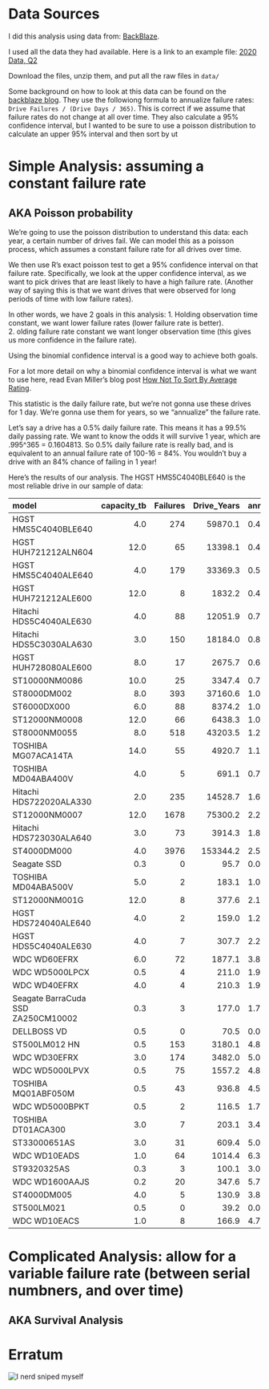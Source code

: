 Data Sources
============

I did this analysis using data from:
[BackBlaze](https://www.backblaze.com/b2/hard-drive-test-data.html#downloading-the-raw-hard-drive-test-data).

I used all the data they had available. Here is a link to an example
file: [2020 Data,
Q2](https://f001.backblazeb2.com/file/Backblaze-Hard-Drive-Data/data_Q2_2020.zip)

Download the files, unzip them, and put all the raw files in `data/`

Some background on how to look at this data can be found on the
[backblaze
blog](https://www.backblaze.com/blog/backblaze-hard-drive-stats-q1-2020/).
They use the followiong formula to annualize failure rates:
`Drive Failures / (Drive Days / 365)`. This is correct if we assume that
failure rates do not change at all over time. They also calculate a 95%
confidence interval, but I wanted to be sure to use a poisson
distribution to calculate an upper 95% interval and then sort by ut

Simple Analysis: assuming a constant failure rate
=================================================

AKA Poisson probability
-----------------------

We’re going to use the poisson distribution to understand this data:
each year, a certain number of drives fail. We can model this as a
poisson process, which assumes a constant failure rate for all drives
over time.

We then use R’s exact poisson test to get a 95% confidence interval on
that failure rate. Specifically, we look at the upper confidence
interval, as we want to pick drives that are least likely to have a high
failure rate. (Another way of saying this is that we want drives that
were observed for long periods of time with low failure rates).

In other words, we have 2 goals in this analysis: 1. Holding observation
time constant, we want lower failure rates (lower failure rate is
better).  
2. olding failure rate constant we want longer observation time (this
gives us more confidence in the failure rate).

Using the binomial confidence interval is a good way to achieve both
goals.

For a lot more detail on why a binomial confidence interval is what we
want to use here, read Evan Miller’s blog post [How Not To Sort By
Average
Rating](https://www.evanmiller.org/how-not-to-sort-by-average-rating.html).

This statistic is the daily failure rate, but we’re not gonna use these
drives for 1 day. We’re gonna use them for years, so we “annualize” the
failure rate.

Let’s say a drive has a 0.5% daily failure rate. This means it has a
99.5% daily passing rate. We want to know the odds it will survive 1
year, which are .995^365 = 0.1604813. So 0.5% daily failure rate is
really bad, and is equivalent to an annual failure rate of 100-16 = 84%.
You wouldn’t buy a drive with an 84% chance of failing in 1 year!

Here’s the results of our analysis. The HGST HMS5C4040BLE640 is the most
reliable drive in our sample of data:

<table>
<thead>
<tr class="header">
<th style="text-align: left;">model</th>
<th style="text-align: right;">capacity_tb</th>
<th style="text-align: right;">Failures</th>
<th style="text-align: right;">Drive_Years</th>
<th style="text-align: left;">annual_drive_fail_rate</th>
<th style="text-align: left;">ci_95</th>
</tr>
</thead>
<tbody>
<tr class="odd">
<td style="text-align: left;">HGST HMS5C4040BLE640</td>
<td style="text-align: right;">4.0</td>
<td style="text-align: right;">274</td>
<td style="text-align: right;">59870.1</td>
<td style="text-align: left;">0.46%</td>
<td style="text-align: left;">0.52%</td>
</tr>
<tr class="even">
<td style="text-align: left;">HGST HUH721212ALN604</td>
<td style="text-align: right;">12.0</td>
<td style="text-align: right;">65</td>
<td style="text-align: right;">13398.1</td>
<td style="text-align: left;">0.49%</td>
<td style="text-align: left;">0.62%</td>
</tr>
<tr class="odd">
<td style="text-align: left;">HGST HMS5C4040ALE640</td>
<td style="text-align: right;">4.0</td>
<td style="text-align: right;">179</td>
<td style="text-align: right;">33369.3</td>
<td style="text-align: left;">0.54%</td>
<td style="text-align: left;">0.62%</td>
</tr>
<tr class="even">
<td style="text-align: left;">HGST HUH721212ALE600</td>
<td style="text-align: right;">12.0</td>
<td style="text-align: right;">8</td>
<td style="text-align: right;">1832.2</td>
<td style="text-align: left;">0.44%</td>
<td style="text-align: left;">0.86%</td>
</tr>
<tr class="odd">
<td style="text-align: left;">Hitachi HDS5C4040ALE630</td>
<td style="text-align: right;">4.0</td>
<td style="text-align: right;">88</td>
<td style="text-align: right;">12051.9</td>
<td style="text-align: left;">0.73%</td>
<td style="text-align: left;">0.90%</td>
</tr>
<tr class="even">
<td style="text-align: left;">Hitachi HDS5C3030ALA630</td>
<td style="text-align: right;">3.0</td>
<td style="text-align: right;">150</td>
<td style="text-align: right;">18184.0</td>
<td style="text-align: left;">0.82%</td>
<td style="text-align: left;">0.97%</td>
</tr>
<tr class="odd">
<td style="text-align: left;">HGST HUH728080ALE600</td>
<td style="text-align: right;">8.0</td>
<td style="text-align: right;">17</td>
<td style="text-align: right;">2675.7</td>
<td style="text-align: left;">0.64%</td>
<td style="text-align: left;">1.02%</td>
</tr>
<tr class="even">
<td style="text-align: left;">ST10000NM0086</td>
<td style="text-align: right;">10.0</td>
<td style="text-align: right;">25</td>
<td style="text-align: right;">3347.4</td>
<td style="text-align: left;">0.75%</td>
<td style="text-align: left;">1.10%</td>
</tr>
<tr class="odd">
<td style="text-align: left;">ST8000DM002</td>
<td style="text-align: right;">8.0</td>
<td style="text-align: right;">393</td>
<td style="text-align: right;">37160.6</td>
<td style="text-align: left;">1.06%</td>
<td style="text-align: left;">1.17%</td>
</tr>
<tr class="even">
<td style="text-align: left;">ST6000DX000</td>
<td style="text-align: right;">6.0</td>
<td style="text-align: right;">88</td>
<td style="text-align: right;">8374.2</td>
<td style="text-align: left;">1.05%</td>
<td style="text-align: left;">1.29%</td>
</tr>
<tr class="odd">
<td style="text-align: left;">ST12000NM0008</td>
<td style="text-align: right;">12.0</td>
<td style="text-align: right;">66</td>
<td style="text-align: right;">6438.3</td>
<td style="text-align: left;">1.03%</td>
<td style="text-align: left;">1.30%</td>
</tr>
<tr class="even">
<td style="text-align: left;">ST8000NM0055</td>
<td style="text-align: right;">8.0</td>
<td style="text-align: right;">518</td>
<td style="text-align: right;">43203.5</td>
<td style="text-align: left;">1.20%</td>
<td style="text-align: left;">1.31%</td>
</tr>
<tr class="odd">
<td style="text-align: left;">TOSHIBA MG07ACA14TA</td>
<td style="text-align: right;">14.0</td>
<td style="text-align: right;">55</td>
<td style="text-align: right;">4920.7</td>
<td style="text-align: left;">1.12%</td>
<td style="text-align: left;">1.45%</td>
</tr>
<tr class="even">
<td style="text-align: left;">TOSHIBA MD04ABA400V</td>
<td style="text-align: right;">4.0</td>
<td style="text-align: right;">5</td>
<td style="text-align: right;">691.1</td>
<td style="text-align: left;">0.72%</td>
<td style="text-align: left;">1.69%</td>
</tr>
<tr class="odd">
<td style="text-align: left;">Hitachi HDS722020ALA330</td>
<td style="text-align: right;">2.0</td>
<td style="text-align: right;">235</td>
<td style="text-align: right;">14528.7</td>
<td style="text-align: left;">1.62%</td>
<td style="text-align: left;">1.84%</td>
</tr>
<tr class="even">
<td style="text-align: left;">ST12000NM0007</td>
<td style="text-align: right;">12.0</td>
<td style="text-align: right;">1678</td>
<td style="text-align: right;">75300.2</td>
<td style="text-align: left;">2.23%</td>
<td style="text-align: left;">2.34%</td>
</tr>
<tr class="odd">
<td style="text-align: left;">Hitachi HDS723030ALA640</td>
<td style="text-align: right;">3.0</td>
<td style="text-align: right;">73</td>
<td style="text-align: right;">3914.3</td>
<td style="text-align: left;">1.86%</td>
<td style="text-align: left;">2.34%</td>
</tr>
<tr class="even">
<td style="text-align: left;">ST4000DM000</td>
<td style="text-align: right;">4.0</td>
<td style="text-align: right;">3976</td>
<td style="text-align: right;">153344.2</td>
<td style="text-align: left;">2.59%</td>
<td style="text-align: left;">2.67%</td>
</tr>
<tr class="odd">
<td style="text-align: left;">Seagate SSD</td>
<td style="text-align: right;">0.3</td>
<td style="text-align: right;">0</td>
<td style="text-align: right;">95.7</td>
<td style="text-align: left;">0.00%</td>
<td style="text-align: left;">3.85%</td>
</tr>
<tr class="even">
<td style="text-align: left;">TOSHIBA MD04ABA500V</td>
<td style="text-align: right;">5.0</td>
<td style="text-align: right;">2</td>
<td style="text-align: right;">183.1</td>
<td style="text-align: left;">1.09%</td>
<td style="text-align: left;">3.95%</td>
</tr>
<tr class="odd">
<td style="text-align: left;">ST12000NM001G</td>
<td style="text-align: right;">12.0</td>
<td style="text-align: right;">8</td>
<td style="text-align: right;">377.6</td>
<td style="text-align: left;">2.12%</td>
<td style="text-align: left;">4.17%</td>
</tr>
<tr class="even">
<td style="text-align: left;">HGST HDS724040ALE640</td>
<td style="text-align: right;">4.0</td>
<td style="text-align: right;">2</td>
<td style="text-align: right;">159.0</td>
<td style="text-align: left;">1.26%</td>
<td style="text-align: left;">4.54%</td>
</tr>
<tr class="odd">
<td style="text-align: left;">HGST HDS5C4040ALE630</td>
<td style="text-align: right;">4.0</td>
<td style="text-align: right;">7</td>
<td style="text-align: right;">307.7</td>
<td style="text-align: left;">2.27%</td>
<td style="text-align: left;">4.69%</td>
</tr>
<tr class="even">
<td style="text-align: left;">WDC WD60EFRX</td>
<td style="text-align: right;">6.0</td>
<td style="text-align: right;">72</td>
<td style="text-align: right;">1877.1</td>
<td style="text-align: left;">3.84%</td>
<td style="text-align: left;">4.83%</td>
</tr>
<tr class="odd">
<td style="text-align: left;">WDC WD5000LPCX</td>
<td style="text-align: right;">0.5</td>
<td style="text-align: right;">4</td>
<td style="text-align: right;">211.0</td>
<td style="text-align: left;">1.90%</td>
<td style="text-align: left;">4.85%</td>
</tr>
<tr class="even">
<td style="text-align: left;">WDC WD40EFRX</td>
<td style="text-align: right;">4.0</td>
<td style="text-align: right;">4</td>
<td style="text-align: right;">210.3</td>
<td style="text-align: left;">1.90%</td>
<td style="text-align: left;">4.87%</td>
</tr>
<tr class="odd">
<td style="text-align: left;">Seagate BarraCuda SSD ZA250CM10002</td>
<td style="text-align: right;">0.3</td>
<td style="text-align: right;">3</td>
<td style="text-align: right;">177.0</td>
<td style="text-align: left;">1.70%</td>
<td style="text-align: left;">4.95%</td>
</tr>
<tr class="even">
<td style="text-align: left;">DELLBOSS VD</td>
<td style="text-align: right;">0.5</td>
<td style="text-align: right;">0</td>
<td style="text-align: right;">70.5</td>
<td style="text-align: left;">0.00%</td>
<td style="text-align: left;">5.23%</td>
</tr>
<tr class="odd">
<td style="text-align: left;">ST500LM012 HN</td>
<td style="text-align: right;">0.5</td>
<td style="text-align: right;">153</td>
<td style="text-align: right;">3180.1</td>
<td style="text-align: left;">4.81%</td>
<td style="text-align: left;">5.64%</td>
</tr>
<tr class="even">
<td style="text-align: left;">WDC WD30EFRX</td>
<td style="text-align: right;">3.0</td>
<td style="text-align: right;">174</td>
<td style="text-align: right;">3482.0</td>
<td style="text-align: left;">5.00%</td>
<td style="text-align: left;">5.80%</td>
</tr>
<tr class="odd">
<td style="text-align: left;">WDC WD5000LPVX</td>
<td style="text-align: right;">0.5</td>
<td style="text-align: right;">75</td>
<td style="text-align: right;">1557.2</td>
<td style="text-align: left;">4.82%</td>
<td style="text-align: left;">6.04%</td>
</tr>
<tr class="even">
<td style="text-align: left;">TOSHIBA MQ01ABF050M</td>
<td style="text-align: right;">0.5</td>
<td style="text-align: right;">43</td>
<td style="text-align: right;">936.8</td>
<td style="text-align: left;">4.59%</td>
<td style="text-align: left;">6.18%</td>
</tr>
<tr class="odd">
<td style="text-align: left;">WDC WD5000BPKT</td>
<td style="text-align: right;">0.5</td>
<td style="text-align: right;">2</td>
<td style="text-align: right;">116.5</td>
<td style="text-align: left;">1.72%</td>
<td style="text-align: left;">6.20%</td>
</tr>
<tr class="even">
<td style="text-align: left;">TOSHIBA DT01ACA300</td>
<td style="text-align: right;">3.0</td>
<td style="text-align: right;">7</td>
<td style="text-align: right;">203.1</td>
<td style="text-align: left;">3.45%</td>
<td style="text-align: left;">7.10%</td>
</tr>
<tr class="odd">
<td style="text-align: left;">ST33000651AS</td>
<td style="text-align: right;">3.0</td>
<td style="text-align: right;">31</td>
<td style="text-align: right;">609.4</td>
<td style="text-align: left;">5.09%</td>
<td style="text-align: left;">7.22%</td>
</tr>
<tr class="even">
<td style="text-align: left;">WDC WD10EADS</td>
<td style="text-align: right;">1.0</td>
<td style="text-align: right;">64</td>
<td style="text-align: right;">1014.4</td>
<td style="text-align: left;">6.31%</td>
<td style="text-align: left;">8.06%</td>
</tr>
<tr class="odd">
<td style="text-align: left;">ST9320325AS</td>
<td style="text-align: right;">0.3</td>
<td style="text-align: right;">3</td>
<td style="text-align: right;">100.1</td>
<td style="text-align: left;">3.00%</td>
<td style="text-align: left;">8.76%</td>
</tr>
<tr class="even">
<td style="text-align: left;">WDC WD1600AAJS</td>
<td style="text-align: right;">0.2</td>
<td style="text-align: right;">20</td>
<td style="text-align: right;">347.6</td>
<td style="text-align: left;">5.75%</td>
<td style="text-align: left;">8.89%</td>
</tr>
<tr class="odd">
<td style="text-align: left;">ST4000DM005</td>
<td style="text-align: right;">4.0</td>
<td style="text-align: right;">5</td>
<td style="text-align: right;">130.9</td>
<td style="text-align: left;">3.82%</td>
<td style="text-align: left;">8.92%</td>
</tr>
<tr class="even">
<td style="text-align: left;">ST500LM021</td>
<td style="text-align: right;">0.5</td>
<td style="text-align: right;">0</td>
<td style="text-align: right;">39.2</td>
<td style="text-align: left;">0.00%</td>
<td style="text-align: left;">9.42%</td>
</tr>
<tr class="odd">
<td style="text-align: left;">WDC WD10EACS</td>
<td style="text-align: right;">1.0</td>
<td style="text-align: right;">8</td>
<td style="text-align: right;">166.9</td>
<td style="text-align: left;">4.79%</td>
<td style="text-align: left;">9.45%</td>
</tr>
</tbody>
</table>

Complicated Analysis: allow for a variable failure rate (between serial numbners, and over time)
================================================================================================

AKA Survival Analysis
---------------------

Erratum
=======

![I nerd sniped myself](https://imgs.xkcd.com/comics/nerd_sniping.png)
